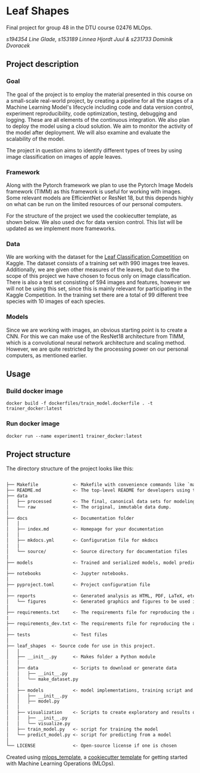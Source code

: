 # Leaf Shapes

Final project for group 48 in the DTU course 02476 MLOps.

*s194354 Line Glade, s153189 Linnea Hjordt Juul & s231733 Dominik Dvoracek*

## Project description

### Goal
The goal of the project is to employ the material presented in this course on a small-scale real-world project, by creating a pipeline for all the stages of a Machine Learning Model's lifecycle including code and data version control, experiment reproducibility, code optimization, testing, debugging and logging. These are all elements of the continuous integration. We also plan to deploy the model using a cloud solution. We aim to monitor the activity of the model after deployment.
We will also examine and evaluate the scalability of the model.

The project in question aims to identify different types of trees by using image classification on images of apple leaves.

### Framework
Along with the Pytorch framework we plan to use the Pytorch Image Models framework (TIMM) as this framework is useful for working with images. Some relevant models are EfficientNet or ResNet 18, but this depends highly on what can be run on the limited resources of our personal computers.

For the structure of the project we used the cookiecutter template, as shown below. We also used dvc for data version control. This list will be updated as we implement more frameworks.

### Data
We are working with the dataset for the [Leaf Classification Competition](https://www.kaggle.com/c/leaf-classification/data) on Kaggle. The dataset consists of a training set with 990 images tree leaves. Additionally, we are given other measures of the leaves, but due to the scope of this project we have chosen to focus only on image classification. There is also a test set consisting of 594 images and features, however we will not be using this set, since this is mainly relevant for participating in the Kaggle Competition. In the training set there are a total of 99 different tree species with 10 images of each species.

### Models
Since we are working with images, an obvious starting point is to create a CNN. For this we can make use of the ResNet18 architecture from TIMM, which is a convolutional neural network architecture and scaling method. However, we are quite restricted by the processing power on our personal computers, as mentioned earlier.

## Usage
### Build docker image
`docker build -f dockerfiles/train_model.dockerfile . -t trainer_docker:latest`

### Run docker image
`docker run --name experiment1 trainer_docker:latest`

## Project structure

The directory structure of the project looks like this:

```txt

├── Makefile             <- Makefile with convenience commands like `make data` or `make train`
├── README.md            <- The top-level README for developers using this project.
├── data
│   ├── processed        <- The final, canonical data sets for modeling.
│   └── raw              <- The original, immutable data dump.
│
├── docs                 <- Documentation folder
│   │
│   ├── index.md         <- Homepage for your documentation
│   │
│   ├── mkdocs.yml       <- Configuration file for mkdocs
│   │
│   └── source/          <- Source directory for documentation files
│
├── models               <- Trained and serialized models, model predictions, or model summaries
│
├── notebooks            <- Jupyter notebooks.
│
├── pyproject.toml       <- Project configuration file
│
├── reports              <- Generated analysis as HTML, PDF, LaTeX, etc.
│   └── figures          <- Generated graphics and figures to be used in reporting
│
├── requirements.txt     <- The requirements file for reproducing the analysis environment
|
├── requirements_dev.txt <- The requirements file for reproducing the analysis environment
│
├── tests                <- Test files
│
├── leaf_shapes  <- Source code for use in this project.
│   │
│   ├── __init__.py      <- Makes folder a Python module
│   │
│   ├── data             <- Scripts to download or generate data
│   │   ├── __init__.py
│   │   └── make_dataset.py
│   │
│   ├── models           <- model implementations, training script and prediction script
│   │   ├── __init__.py
│   │   ├── model.py
│   │
│   ├── visualization    <- Scripts to create exploratory and results oriented visualizations
│   │   ├── __init__.py
│   │   └── visualize.py
│   ├── train_model.py   <- script for training the model
│   └── predict_model.py <- script for predicting from a model
│
└── LICENSE              <- Open-source license if one is chosen
```

Created using [mlops_template](https://github.com/SkafteNicki/mlops_template),
a [cookiecutter template](https://github.com/cookiecutter/cookiecutter) for getting
started with Machine Learning Operations (MLOps).
